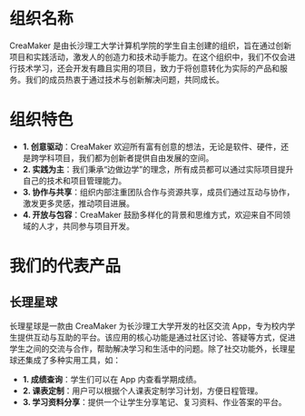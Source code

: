 # 组织名称

CreaMaker 是由长沙理工大学计算机学院的学生自主创建的组织，旨在通过创新项目和实践活动，激发人的创造力和技术动手能力。在这个组织中，我们不仅会进行技术学习，还会开发有趣且实用的项目，致力于将创意转化为实际的产品和服务。我们的成员热衷于通过技术与创新解决问题，共同成长。

# 组织特色

-   **1. 创意驱动**：CreaMaker 欢迎所有富有创意的想法，无论是软件、硬件，还是跨学科项目，我们都为创新者提供自由发展的空间。
-   **2. 实践为主**：我们秉承“边做边学”的理念，所有成员都可以通过实际项目提升自己的技术和项目管理能力。
-   **3. 协作与共享**：组织内部注重团队合作与资源共享，成员们通过互动与协作，激发更多灵感，推动项目进展。
-   **4. 开放与包容**：CreaMaker 鼓励多样化的背景和思维方式，欢迎来自不同领域的人才，共同参与项目开发。

# 我们的代表产品

## 长理星球

长理星球是一款由 CreaMaker 为长沙理工大学开发的社区交流 App，专为校内学生提供互动与互助的平台。该应用的核心功能是通过社区讨论、答疑等方式，促进学生之间的交流与合作，帮助解决学习和生活中的问题。除了社交功能外，长理星球还集成了多种实用工具，如：

-   **1. 成绩查询**：学生们可以在 App 内查看学期成绩。
-   **2. 课表定制**：用户可以根据个人课表定制学习计划，方便日程管理。
-   **3. 学习资料分享**：提供一个让学生分享笔记、复习资料、作业答案的平台。
